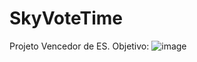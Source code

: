 # SkyVoteTime
Projeto Vencedor de ES.
Objetivo:
![image](https://github.com/diogoreisrodrigues/SkyVoteTime/assets/119296999/dac85d2a-d929-41bf-88e5-9defd386ebf8)
